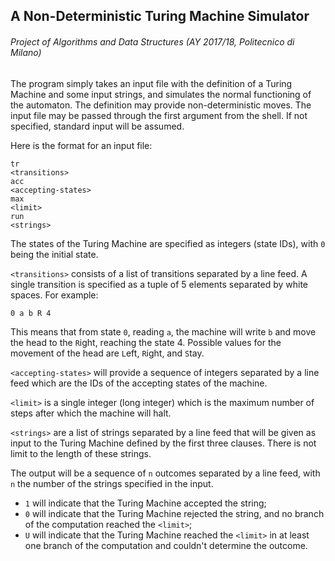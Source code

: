 ## A Non-Deterministic Turing Machine Simulator
###### Project of Algorithms and Data Structures (AY 2017/18, Politecnico di Milano)

The program simply takes an input file with the definition of a Turing Machine and some input strings, and simulates the normal functioning of the automaton. The definition may provide non-deterministic moves.
The input file may be passed through the first argument from the shell. If not specified, standard input will be assumed. 

Here is the format for an input file:
```
tr
<transitions>
acc
<accepting-states>
max
<limit>
run
<strings>
```

The states of the Turing Machine are specified as integers (state IDs), with `0` being the initial state.

`<transitions>` consists of a list of transitions separated by a line feed. A single transition is specified as a tuple of 5 elements separated by white spaces. For example:
```
0 a b R 4
```
This means that from state `0`, reading `a`, the machine will write `b` and move the head to the `R`ight, reaching the state 4.
Possible values for the movement of the head are `L`eft, `R`ight, and `S`tay.

`<accepting-states>` will provide a sequence of integers separated by a line feed which are the IDs of the accepting states of the machine.

`<limit>` is a single integer (long integer) which is the maximum number of steps after which the machine will halt.

`<strings>` are a list of strings separated by a line feed that will be given as input to the Turing Machine defined by the first three clauses. There is not limit to the length of these strings.


The output will be a sequence of `n` outcomes separated by a line feed, with `n` the number of the strings specified in the input.
- `1` will indicate that the Turing Machine accepted the string;
- `0` will indicate that the Turing Machine rejected the string, and no branch of the computation reached the `<limit>`;
- `U` will indicate that the Turing Machine reached the `<limit>` in at least one branch of the computation and couldn't determine the outcome.
